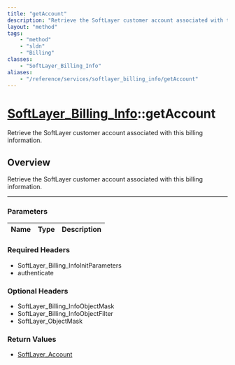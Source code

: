 ```yaml
---
title: "getAccount"
description: "Retrieve the SoftLayer customer account associated with this billing information."
layout: "method"
tags:
    - "method"
    - "sldn"
    - "Billing"
classes:
    - "SoftLayer_Billing_Info"
aliases:
    - "/reference/services/softlayer_billing_info/getAccount"
---
```

# [SoftLayer_Billing_Info](/reference/services/SoftLayer_Billing_Info)::getAccount


Retrieve the SoftLayer customer account associated with this billing information.


## Overview 
Retrieve the SoftLayer customer account associated with this billing information.

-----

### Parameters 
|Name | Type | Description |
| --- | --- | --- |


### Required Headers
* SoftLayer_Billing_InfoInitParameters
* authenticate


### Optional Headers
* SoftLayer_Billing_InfoObjectMask
* SoftLayer_Billing_InfoObjectFilter
* SoftLayer_ObjectMask

### Return Values
* <a href='/reference/datatypes/SoftLayer_Account'>SoftLayer_Account </a>




